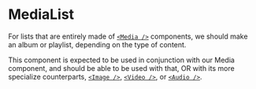 MediaList
========

For lists that are entirely made of [`<Media />`](../Media) components, we should make an album or playlist, depending on the type of content.

This component is expected to be used in conjunction with our Media component, and should be able to be used with that, OR with its more specialize counterparts, [`<Image />`](../MediaImage), [`<Video />`](../MediaImage), or [`<Audio />`](../MediaAudio).
